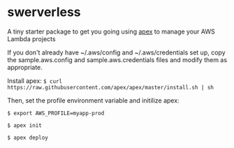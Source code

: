 # swerverless
A tiny starter package to get you going using [apex](http://apex.run) to manage your AWS Lambda projects

If you don't already have ~/.aws/config and ~/.aws/credentials set up,
copy the sample.aws.config and sample.aws.credentials files and modify
them as appropriate.

Install apex: `$ curl https://raw.githubusercontent.com/apex/apex/master/install.sh | sh`

Then, set the profile environment variable and initilize apex:

`$ export AWS_PROFILE=myapp-prod`

`$ apex init`

`$ apex deploy`
